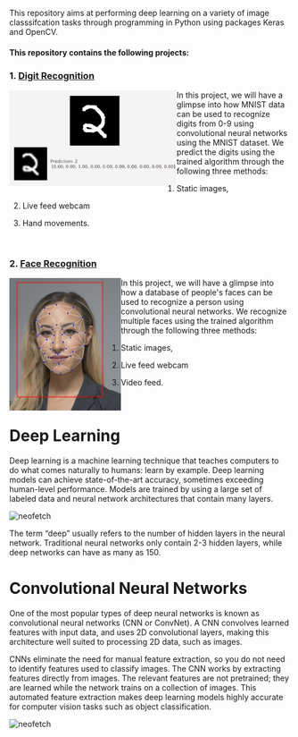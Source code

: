 
This repository aims at performing deep learning on a variety of image classsifcation tasks through programming in Python using packages Keras and OpenCV.

#### This repository contains the following projects:

### 1. [Digit Recognition](./Digit%20Recognition)

<img src="recognize_main.PNG" alt="neofetch" align="left" width="300px" >
In this project, we will have a glimpse into how MNIST data can be used to recognize digits from 0-9 using convolutional neural networks using the MNIST dataset. We predict the digits using the trained algorithm through the following three methods: 

1. Static images, 

2. Live feed webcam 

3. Hand movements. 
<br />

### 2. [Face Recognition](./Face_Recognition)

<img src="face_icon.PNG" alt="neofetch" align="left" width="200px">
In this project, we will have a glimpse into how a database of people's faces can be used to recognize a person using convolutional neural networks. We recognize multiple faces using the trained algorithm through the following three methods:

1. Static images, 

2. Live feed webcam 

3. Video feed. 
<br />

# Deep Learning

Deep learning is a machine learning technique that teaches computers to do what comes naturally to humans: learn by example. 
Deep learning models can achieve state-of-the-art accuracy, sometimes exceeding human-level performance. Models are trained by using a large set of labeled data and neural network architectures that contain many layers.

<img src="https://cdn-images-1.medium.com/max/1318/1*Gh5PS4R_A5drl5ebd_gNrg@2x.png" alt="neofetch" width="600px">

The term “deep” usually refers to the number of hidden layers in the neural network. Traditional neural networks only contain 2-3 hidden layers, while deep networks can have as many as 150.


# Convolutional Neural Networks

One of the most popular types of deep neural networks is known as convolutional neural networks (CNN or ConvNet). A CNN convolves learned features with input data, and uses 2D convolutional layers, making this architecture well suited to processing 2D data, such as images.

CNNs eliminate the need for manual feature extraction, so you do not need to identify features used to classify images. The CNN works by extracting features directly from images. The relevant features are not pretrained; they are learned while the network trains on a collection of images. This automated feature extraction makes deep learning models highly accurate for computer vision tasks such as object classification.

<img src="https://codetolight.files.wordpress.com/2017/11/network.png" alt="neofetch">



